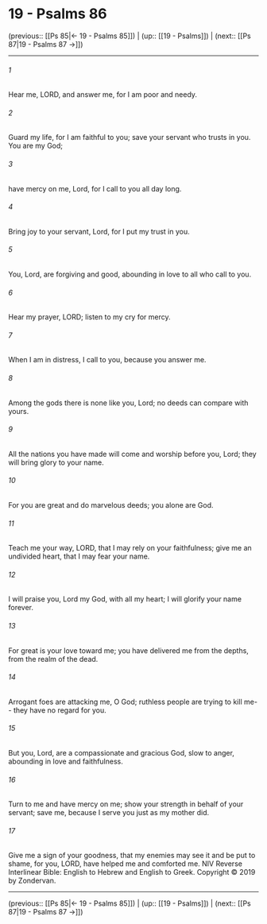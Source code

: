 # 19 - Psalms 86

(previous:: [[Ps 85|← 19 - Psalms 85]]) | (up:: [[19 - Psalms]]) | (next:: [[Ps 87|19 - Psalms 87 →]])

***


###### 1 
Hear me, LORD, and answer me, for I am poor and needy. 

###### 2 
Guard my life, for I am faithful to you; save your servant who trusts in you. You are my God; 

###### 3 
have mercy on me, Lord, for I call to you all day long. 

###### 4 
Bring joy to your servant, Lord, for I put my trust in you. 

###### 5 
You, Lord, are forgiving and good, abounding in love to all who call to you. 

###### 6 
Hear my prayer, LORD; listen to my cry for mercy. 

###### 7 
When I am in distress, I call to you, because you answer me. 

###### 8 
Among the gods there is none like you, Lord; no deeds can compare with yours. 

###### 9 
All the nations you have made will come and worship before you, Lord; they will bring glory to your name. 

###### 10 
For you are great and do marvelous deeds; you alone are God. 

###### 11 
Teach me your way, LORD, that I may rely on your faithfulness; give me an undivided heart, that I may fear your name. 

###### 12 
I will praise you, Lord my God, with all my heart; I will glorify your name forever. 

###### 13 
For great is your love toward me; you have delivered me from the depths, from the realm of the dead. 

###### 14 
Arrogant foes are attacking me, O God; ruthless people are trying to kill me-- they have no regard for you. 

###### 15 
But you, Lord, are a compassionate and gracious God, slow to anger, abounding in love and faithfulness. 

###### 16 
Turn to me and have mercy on me; show your strength in behalf of your servant; save me, because I serve you just as my mother did. 

###### 17 
Give me a sign of your goodness, that my enemies may see it and be put to shame, for you, LORD, have helped me and comforted me. NIV Reverse Interlinear Bible: English to Hebrew and English to Greek. Copyright © 2019 by Zondervan.

***

(previous:: [[Ps 85|← 19 - Psalms 85]]) | (up:: [[19 - Psalms]]) | (next:: [[Ps 87|19 - Psalms 87 →]])
